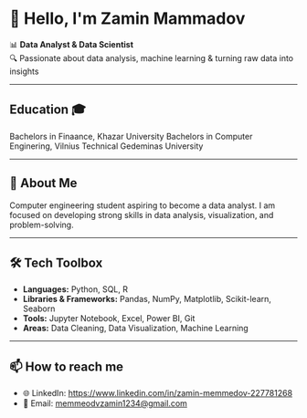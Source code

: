 # 👋 Hello, I'm Zamin Mammadov

📊 **Data Analyst & Data Scientist**  
🔍 Passionate about data analysis, machine learning & turning raw data into insights  

---
## Education 🎓
Bachelors in Finaance, Khazar University
Bachelors in Computer Enginering, Vilnius Technical Gedeminas University

---

## 🚀 About Me
Computer engineering student aspiring to become a data analyst. I am focused on developing strong skills in data analysis, visualization, and problem-solving.


---

## 🛠️ Tech Toolbox
- **Languages:** Python, SQL, R  
- **Libraries & Frameworks:** Pandas, NumPy, Matplotlib, Scikit-learn, Seaborn  
- **Tools:** Jupyter Notebook, Excel, Power BI, Git  
- **Areas:** Data Cleaning, Data Visualization, Machine Learning  

---

## 📫 How to reach me
- 🌐 LinkedIn: https://www.linkedin.com/in/zamin-memmedov-227781268 
- 📧 Email: memmeodvzamin1234@gmail.com  


